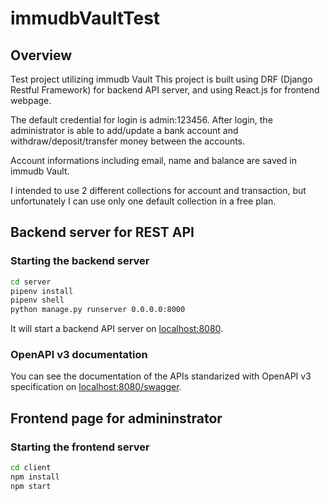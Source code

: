 # immudbVaultTest

## Overview
Test project utilizing immudb Vault
This project is built using DRF (Django Restful Framework) for backend API server, and using React.js for frontend webpage.

The default credential for login is admin:123456.
After login, the administrator is able to add/update a bank account and withdraw/deposit/transfer money between the accounts.

Account informations including email, name and balance are saved in immudb Vault.

I intended to use 2 different collections for account and transaction, but unfortunately I can use only one default collection in a free plan.

## Backend server for REST API

### Starting the backend server
```bash
cd server
pipenv install
pipenv shell
python manage.py runserver 0.0.0.0:8000
```
It will start a backend API server on [localhost:8080](http://127.0.0.1:8000).

### OpenAPI v3 documentation
You can see the documentation of the APIs standarized with OpenAPI v3 specification on [localhost:8080/swagger](http://127.0.0.1:8000/swagger/).

## Frontend page for admininstrator

### Starting the frontend server
```bash
cd client
npm install
npm start
```